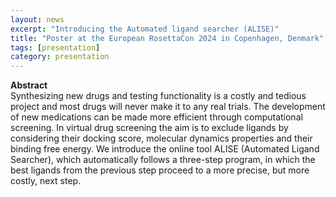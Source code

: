 ```yaml
---
layout: news
excerpt: "Introducing the Automated ligand searcher (ALISE)" 
title: "Poster at the European RosettaCon 2024 in Copenhagen, Denmark"
tags: [presentation]
category: presentation
---
```


<b>Abstract</b><br>
Synthesizing new drugs and testing functionality is a costly and tedious project and most drugs will never make it to any real trials. The development of new medications can be made more efficient through computational screening. In virtual drug screening the aim is to exclude ligands by considering their docking score, molecular dynamics properties and their binding free energy. We introduce the online tool ALISE (Automated Ligand Searcher), which automatically follows a three-step program, in which the best ligands from the previous step proceed to a more precise, but more costly, next step.
